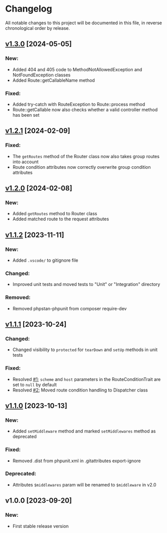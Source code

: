 # Changelog

All notable changes to this project will be documented in this file,
in reverse chronological order by release.

## [v1.3.0](https://github.com/zaphyr-org/router/compare/1.2.1...1.3.0) [2024-05-05]

### New:
* Added 404 and 405 code to MethodNotAllowedException and NotFoundException classes
* Added Route::getCallableName method

### Fixed:
* Added try-catch with RouteException to Route::process method
* Route::getCallable now also checks whether a valid controller method has been set

## [v1.2.1](https://github.com/zaphyr-org/router/compare/1.2.0...1.2.1) [2024-02-09]

### Fixed:
* The `getRoutes` method of the Router class now also takes group routes into account
* Route condition attributes now correctly overwrite group condition attributes

## [v1.2.0](https://github.com/zaphyr-org/router/compare/1.1.2...1.2.0) [2024-02-08]

### New:
* Added `getRoutes` method to Router class
* Added matched route to the request attributes

## [v1.1.2](https://github.com/zaphyr-org/router/compare/1.1.1...1.1.2) [2023-11-11]

### New:
* Added `.vscode/` to gitignore file

### Changed:
* Improved unit tests and moved tests to "Unit" or "Integration" directory

### Removed:
* Removed phpstan-phpunit from composer require-dev

## [v1.1.1](https://github.com/zaphyr-org/router/compare/1.1.0...1.1.1) [2023-10-24]

### Changed:
* Changed visibility to `protected` for `tearDown` and `setUp` methods in unit tests

### Fixed:
* Resolved [#1](https://github.com/zaphyr-org/router/issues/1); `scheme` and `host` parameters in the RouteConditionTrait are set to `null` by default
* Resolved [#2](https://github.com/zaphyr-org/router/issues/2); Moved route condition handling to Dispatcher class

## [v1.1.0](https://github.com/zaphyr-org/router/compare/1.0.0...1.1.0) [2023-10-13]

### New:
* Added `setMiddleware` method and marked `setMiddlewares` method as deprecated

### Fixed:
* Removed .dist from phpunit.xml in .gitattributes export-ignore

### Deprecated:
* Attributes `$middlewares` param will be renamed to `$middleware` in v2.0

## v1.0.0 [2023-09-20]

### New:
* First stable release version
